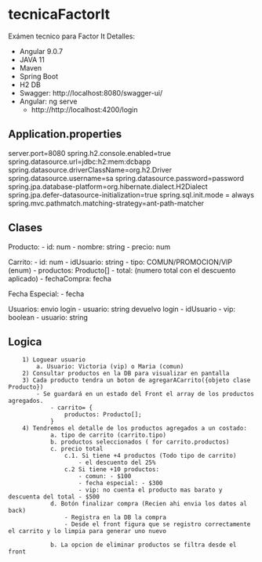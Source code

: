 # tecnicaFactorIt
Exámen tecnico para Factor It
Detalles:
- Angular 9.0.7
- JAVA 11 
- Maven 
- Spring Boot 
- H2 DB
- Swagger: http://localhost:8080/swagger-ui/
- Angular: ng serve
    - http://http://localhost:4200/login

## Application.properties
server.port=8080
spring.h2.console.enabled=true
spring.datasource.url=jdbc:h2:mem:dcbapp
spring.datasource.driverClassName=org.h2.Driver
spring.datasource.username=sa
spring.datasource.password=password
spring.jpa.database-platform=org.hibernate.dialect.H2Dialect
spring.jpa.defer-datasource-initialization=true
spring.sql.init.mode = always
spring.mvc.pathmatch.matching-strategy=ant-path-matcher

## Clases

Producto:
    - id: num
    - nombre: string
    - precio: num

Carrito: 
    - id: num
    - idUsuario: string 
    - tipo: COMUN/PROMOCION/VIP (enum)
    - productos: Producto[]
    - total: (numero total con el descuento aplicado)
    - fechaCompra: fecha

Fecha Especial:
    - fecha 

Usuarios:
    envio login
    - usuario: string
    devuelvo login
    - idUsuario
    - vip: boolean
    - usuario: string

## Logica

        1) Loguear usuario
            a. Usuario: Victoria (vip) o Maria (comun)
        2) Consultar productos en la DB para visualizar en pantalla
        3) Cada producto tendra un boton de agregarACarrito({objeto clase Producto})
            - Se guardará en un estado del Front el array de los productos agregados.
                - carrito= {
                    productos: Producto[]; 
                } 
        4) Tendremos el detalle de los productos agregados a un costado:
                a. tipo de carrito (carrito.tipo)
                b. productos seleccionados ( for carrito.productos)
                c. precio total  
                    c.1. Si tiene +4 productos (Todo tipo de carrito)
                        - el descuento del 25%
                    c.2 Si tiene +10 productos:
                        - comun: - $100
                        - fecha especial: - $300
                        - vip: no cuenta el producto mas barato y descuenta del total - $500
                d. Botón finalizar compra (Recien ahi envia los datos al back)
                    - Registra en la DB la compra
                    - Desde el front figura que se registro correctamente el carrito y lo limpia para generar uno nuevo

                b. La opcion de eliminar productos se filtra desde el front


